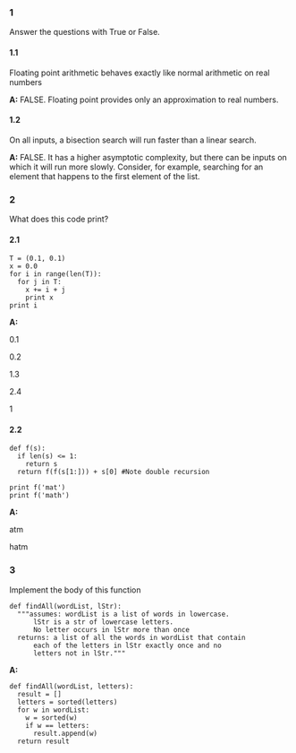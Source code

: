 ### 1

Answer the questions with True or False.

#### 1.1

Floating point arithmetic behaves exactly like normal arithmetic on real
numbers

**A:** FALSE. Floating point provides only an approximation to real
numbers.

#### 1.2

On all inputs, a bisection search will run faster than a linear search.

**A:** FALSE. It has a higher asymptotic complexity, but there can be inputs on which it will run
more slowly. Consider, for example, searching for an element that happens to the
first element of the list.

### 2

What does this code print?

#### 2.1

    T = (0.1, 0.1)
    x = 0.0
    for i in range(len(T)):
      for j in T:
        x += i + j
        print x
    print i

**A:**

0.1

0.2

1.3

2.4

1

#### 2.2

    def f(s):
      if len(s) <= 1:
        return s
      return f(f(s[1:])) + s[0] #Note double recursion
    
    print f('mat')
    print f('math')

**A:**

atm

hatm

### 3

Implement the body of this function

    def findAll(wordList, lStr):
      """assumes: wordList is a list of words in lowercase.
          lStr is a str of lowercase letters.
          No letter occurs in lStr more than once
      returns: a list of all the words in wordList that contain
          each of the letters in lStr exactly once and no
          letters not in lStr."""

**A:**

    def findAll(wordList, letters):
      result = []
      letters = sorted(letters)
      for w in wordList:
        w = sorted(w)
        if w == letters:
          result.append(w)
      return result



